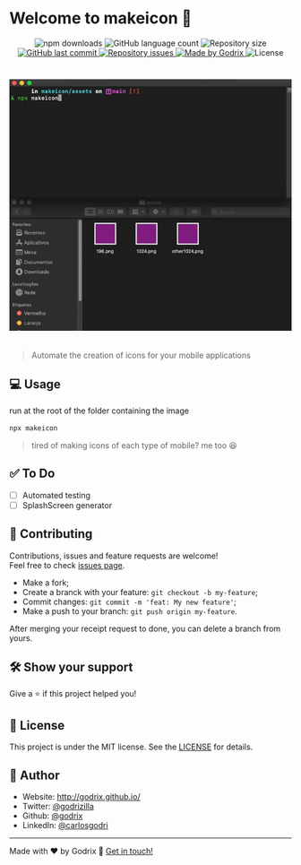 # Welcome to makeicon 👋

<p align="center">

  <img alt="npm downloads" src="https://img.shields.io/npm/dm/makeicon.svg?style=flat-square">

  <img alt="GitHub language count" src="https://img.shields.io/github/languages/count/godrix/makeicon?color=%2304D361&style=flat-square">

  <img alt="Repository size" src="https://img.shields.io/github/repo-size/godrix/makeicon?style=flat-square">

  <a href="https://github.com/godrix/makeicon/commits/master">
    <img alt="GitHub last commit" src="https://img.shields.io/github/last-commit/godrix/makeicon?style=flat-square">
  </a>

  <a href="https://github.com/godrix/makeicon/issues">
    <img alt="Repository issues" src="https://img.shields.io/github/issues/godrix/makeicon?style=flat-square">
  </a>
    
<a href="https://www.linkedin.com/in/carlosgodri/">
    <img alt="Made by Godrix" src="https://img.shields.io/badge/made%20by-Godrix-%2304D361?style=flat-square">
  </a>
  <img alt="License" src="https://img.shields.io/badge/license-MIT-brightgreen?style=flat-square">
</p>




<h1 align="center">

![Aplication example](https://raw.githubusercontent.com/godrix/makeicon/HEAD/.github/example.gif)

</h1>

> Automate the creation of icons for your mobile applications

## 💻 Usage

run at the root of the folder containing the image

```sh
npx makeicon
```

> tired of making icons of each type of mobile? me too 😆

## ✅ To Do

- [ ] Automated testing
- [ ] SplashScreen generator

## 🤝 Contributing

Contributions, issues and feature requests are welcome!<br />Feel free to check [issues page](https://github.com/godrix/makeicon/issues).
- Make a fork;
- Create a branck with your feature: `git checkout -b my-feature`;
- Commit changes: `git commit -m 'feat: My new feature'`;
- Make a push to your branch: `git push origin my-feature`.

After merging your receipt request to done, you can delete a branch from yours.

## 🛠 Show your support

Give a ⭐️ if this project helped you!

## 📝 License

This project is under the MIT license. See the [LICENSE](LICENSE.md) for details.

## 🙋 Author

* Website: http://godrix.github.io/
* Twitter: [@godrizilla](https://twitter.com/godrizilla)
* Github: [@godrix](https://github.com/godrix)
* LinkedIn: [@carlosgodri](https://linkedin.com/in/carlosgodri)

---

Made with ❤️ by Godrix :wave: [Get in touch!](https://www.linkedin.com/in/carlosgodri/)